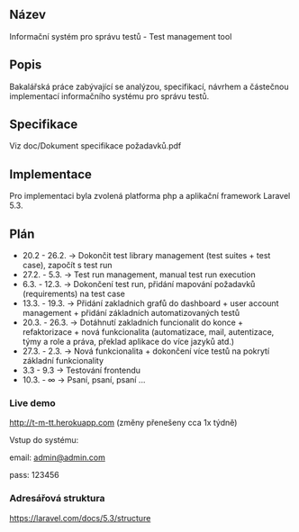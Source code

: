 ## Název
Informační systém pro správu testů - Test management tool

## Popis
Bakalářská práce zabývající se analýzou, specifikací, návrhem a částečnou implementací informačního systému pro správu testů.

## Specifikace
Viz doc/Dokument specifikace požadavků.pdf

## Implementace
Pro implementaci byla zvolená platforma php a aplikační framework Laravel 5.3.

## Plán

* 20.2 - 26.2. -> Dokončit test library management (test suites + test case), započít s test run
* 27.2. - 5.3. -> Test run management, manual test run execution
* 6.3. - 12.3. -> Dokončení test run, přidání mapování požadavků (requirements) na test case
* 13.3. - 19.3. -> Přidání zakladnich grafů do dashboard + user account management + přidání základních automatizovaných testů
* 20.3. - 26.3. -> Dotáhnutí zakladních funcionalit do konce + refaktorizace + nová funkcionalita (automatizace, mail, autentizace, týmy a role a práva, překlad aplikace do více jazyků atd.)
* 27.3. - 2.3. -> Nová funkcionalita + dokončení více testů na pokrytí základní funkcionality
* 3.3 - 9.3 -> Testování frontendu
* 10.3. - ∞ -> Psaní, psaní, psaní ...

### Live demo
http://t-m-tt.herokuapp.com (změny přenešeny cca 1x týdně)

Vstup do systému:

email: admin@admin.com

pass: 123456

### Adresářová struktura
https://laravel.com/docs/5.3/structure

